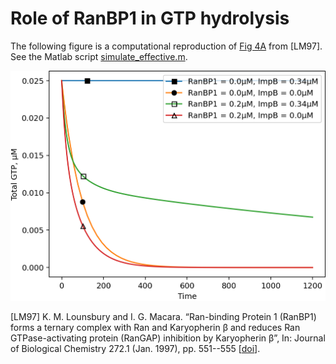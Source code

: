 # Role of RanBP1 in GTP hydrolysis

The following figure is a computational
reproduction 
of 
[Fig 4A](https://i.ibb.co/6ghqPB7/image.jpg)
from 
[LM97].
See the Matlab script 
[simulate_effective.m](./simulate_effective.m).

![](./python/plot_fig4a/RanGAP=0.01.png)



[LM97]
K. M. Lounsbury and I. G. Macara.
“Ran-binding Protein 1 (RanBP1) forms a ternary complex 
with Ran and Karyopherin β and reduces 
Ran GTPase-activating protein (RanGAP) inhibition by Karyopherin β”,
In: 
Journal of Biological Chemistry
272.1 (Jan. 1997), pp. 551--555 
[[doi](https://doi.org/10.1074/jbc.272.1.551)].

